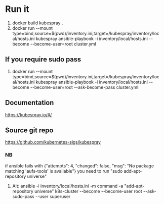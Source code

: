 # Run it

1. docker build kubespray .
2. docker run --mount type=bind,source=$(pwd)/inventory.ini,target=/kubespray/inventory/local/hosts.ini kubespray ansible-playbook -i inventory/local/hosts.ini --become --become-user=root cluster.yml

## If you require sudo pass
1.  docker run --mount type=bind,source=$(pwd)/inventory.ini,target=/kubespray/inventory/local/hosts.ini kubespray ansible-playbook -i inventory/local/hosts.ini --become --become-user=root --ask-become-pass cluster.yml


## Documentation
https://kubespray.io/#/

## Source git repo
https://github.com/kubernetes-sigs/kubespray


### NB
if ansible fails with {"attempts": 4, "changed": false, "msg": "No package matching 'aufs-tools' is available"}
you need to run "sudo add-apt-repository universe"

1. Alt: ansible -i inventory/local/hosts.ini -m command -a "add-apt-repository universe"  k8s-cluster --become --become-user root --ask-sudo-pass --user superuser
